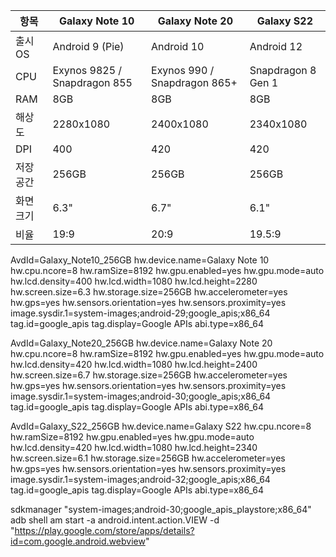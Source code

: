 | 항목    | Galaxy Note 10               | Galaxy Note 20               | Galaxy S22         |
| ----- | ---------------------------- | ---------------------------- | ------------------ |
| 출시 OS | Android 9 (Pie)              | Android 10                   | Android 12         |
| CPU   | Exynos 9825 / Snapdragon 855 | Exynos 990 / Snapdragon 865+ | Snapdragon 8 Gen 1 |
| RAM   | 8GB                          | 8GB                          | 8GB                |
| 해상도   | 2280x1080                    | 2400x1080                    | 2340x1080          |
| DPI   | 400                          | 420                          | 420                |
| 저장공간  | 256GB                        | 256GB                        | 256GB              |
| 화면크기  | 6.3"                         | 6.7"                         | 6.1"               |
| 비율    | 19:9                         | 20:9                         | 19.5:9             |



AvdId=Galaxy_Note10_256GB
hw.device.name=Galaxy Note 10
hw.cpu.ncore=8
hw.ramSize=8192
hw.gpu.enabled=yes
hw.gpu.mode=auto
hw.lcd.density=400
hw.lcd.width=1080
hw.lcd.height=2280
hw.screen.size=6.3
hw.storage.size=256GB
hw.accelerometer=yes
hw.gps=yes
hw.sensors.orientation=yes
hw.sensors.proximity=yes
image.sysdir.1=system-images;android-29;google_apis;x86_64
tag.id=google_apis
tag.display=Google APIs
abi.type=x86_64



AvdId=Galaxy_Note20_256GB
hw.device.name=Galaxy Note 20
hw.cpu.ncore=8
hw.ramSize=8192
hw.gpu.enabled=yes
hw.gpu.mode=auto
hw.lcd.density=420
hw.lcd.width=1080
hw.lcd.height=2400
hw.screen.size=6.7
hw.storage.size=256GB
hw.accelerometer=yes
hw.gps=yes
hw.sensors.orientation=yes
hw.sensors.proximity=yes
image.sysdir.1=system-images;android-30;google_apis;x86_64
tag.id=google_apis
tag.display=Google APIs
abi.type=x86_64



AvdId=Galaxy_S22_256GB
hw.device.name=Galaxy S22
hw.cpu.ncore=8
hw.ramSize=8192
hw.gpu.enabled=yes
hw.gpu.mode=auto
hw.lcd.density=420
hw.lcd.width=1080
hw.lcd.height=2340
hw.screen.size=6.1
hw.storage.size=256GB
hw.accelerometer=yes
hw.gps=yes
hw.sensors.orientation=yes
hw.sensors.proximity=yes
image.sysdir.1=system-images;android-32;google_apis;x86_64
tag.id=google_apis
tag.display=Google APIs
abi.type=x86_64



sdkmanager "system-images;android-30;google_apis_playstore;x86_64"
adb shell am start -a android.intent.action.VIEW -d "https://play.google.com/store/apps/details?id=com.google.android.webview"





